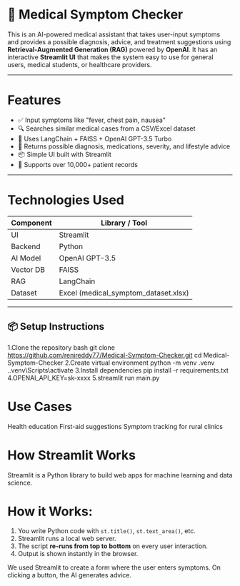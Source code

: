 # 🧠 Medical Symptom Checker

This is an AI-powered medical assistant that takes user-input symptoms and provides a possible diagnosis, advice, and treatment suggestions using **Retrieval-Augmented Generation (RAG)** powered by **OpenAI**. It has an interactive **Streamlit UI** that makes the system easy to use for general users, medical students, or healthcare providers.

---

# Features

- ✅ Input symptoms like "fever, chest pain, nausea"
- 🔍 Searches similar medical cases from a CSV/Excel dataset
- 🤖 Uses LangChain + FAISS + OpenAI GPT-3.5 Turbo
- 💊 Returns possible diagnosis, medications, severity, and lifestyle advice
- 📦 Simple UI built with Streamlit
- 🧠 Supports over 10,000+ patient records

---

# Technologies Used

| Component | Library / Tool |
|----------|----------------|
| UI       | Streamlit      |
| Backend  | Python         |
| AI Model | OpenAI GPT-3.5 |
| Vector DB| FAISS          |
| RAG      | LangChain      |
| Dataset  | Excel (medical_symptom_dataset.xlsx) |

---
## 📦 Setup Instructions
1.Clone the repository
bash
git clone https://github.com/renireddy77/Medical-Symptom-Checker.git
cd Medical-Symptom-Checker 
2.Create virtual environment
python -m venv .venv
.\.venv\Scripts\activate
3.Install dependencies
pip install -r requirements.txt
4.OPENAI_API_KEY=sk-xxxx
5.streamlit run main.py

# Use Cases
Health education
First-aid suggestions
Symptom tracking for rural clinics

# How Streamlit Works

Streamlit is a Python library to build web apps for machine learning and data science.

# How it Works:

1. You write Python code with `st.title()`, `st.text_area()`, etc.
2. Streamlit runs a local web server.
3. The script **re-runs from top to bottom** on every user interaction.
4. Output is shown instantly in the browser.

We used Streamlit to create a form where the user enters symptoms. On clicking a button, the AI generates advice.
